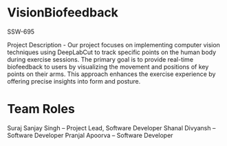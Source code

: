 # VisionBiofeedback
SSW-695

Project Description -
Our project focuses on implementing computer vision techniques using DeepLabCut to track specific points on the human body during exercise sessions. The primary goal is to provide real-time biofeedback to users by visualizing the movement and positions of key points on their arms. This approach enhances the exercise experience by offering precise insights into form and posture.

# Team Roles
Suraj Sanjay Singh – Project Lead, Software Developer
Shanal Divyansh – Software Developer
Pranjal Apoorva – Software Developer
